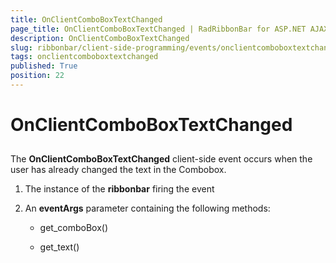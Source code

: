 ```yaml
---
title: OnClientComboBoxTextChanged
page_title: OnClientComboBoxTextChanged | RadRibbonBar for ASP.NET AJAX Documentation
description: OnClientComboBoxTextChanged
slug: ribbonbar/client-side-programming/events/onclientcomboboxtextchanged
tags: onclientcomboboxtextchanged
published: True
position: 22
---
```


# OnClientComboBoxTextChanged



## 

The **OnClientComboBoxTextChanged** client-side event occurs when the user has already changed the text in the Combobox.

1. The instance of the **ribbonbar** firing the event

1. An **eventArgs** parameter containing the following methods:

	* get_comboBox()

	* get_text()
